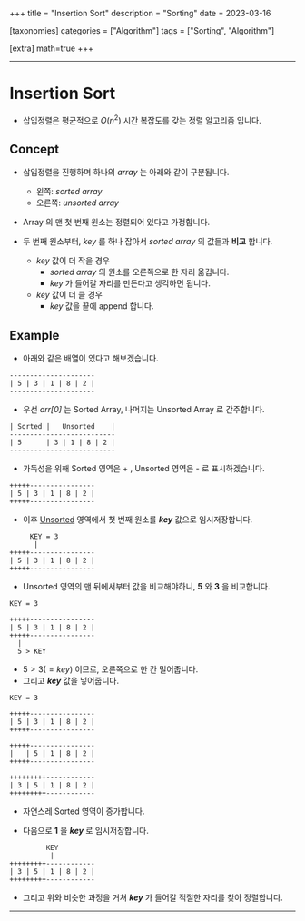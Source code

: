 +++
title = "Insertion Sort"
description = "Sorting"
date = 2023-03-16

[taxonomies]
categories = ["Algorithm"]
tags = ["Sorting", "Algorithm"]

[extra]
math=true
+++

---

# Insertion Sort
- 삽입정렬은 평균적으로 $O(n^2)$ 시간 복잡도를 갖는 정렬 알고리즘 입니다.

## Concept
- 삽입정렬을 진행하며 하나의 *array* 는 아래와 같이 구분됩니다.
  - 왼쪽: *sorted array* 
  - 오른쪽: *unsorted array*

- Array 의 맨 첫 번째 원소는 정렬되어 있다고 가정합니다.

- 두 번째 원소부터, *key* 를 하나 잡아서 *sorted array* 의 값들과 **비교** 합니다.
  - *key* 값이 더 작을 경우
    - *sorted array* 의 원소를 오른쪽으로 한 자리 옮깁니다.
    - *key* 가 들어갈 자리를 만든다고 생각하면 됩니다.
  - *key* 값이 더 클 경우
    - *key* 값을 끝에 append 합니다.

## Example

- 아래와 같은 배열이 있다고 해보겠습니다.

```
---------------------
| 5 | 3 | 1 | 8 | 2 |
---------------------
```

- 우선 *arr[0]* 는 Sorted Array, 나머지는 Unsorted Array 로 간주합니다.

```
| Sorted |   Unsorted    |
--------------------------
| 5      | 3 | 1 | 8 | 2 |
--------------------------
```

- 가독성을 위해 Sorted 영역은 + , Unsorted 영역은 - 로 표시하겠습니다.

```
+++++----------------
| 5 | 3 | 1 | 8 | 2 |
+++++----------------
```

- 이후 <u>Unsorted</u> 영역에서 첫 번째 원소를 ***key*** 값으로 임시저장합니다.

```
     KEY = 3
      |             
+++++----------------
| 5 | 3 | 1 | 8 | 2 |
+++++----------------
```

- Unsorted 영역의 맨 뒤에서부터 값을 비교해야하니, **5** 와 **3** 을 비교합니다.

```
KEY = 3
      
+++++----------------
| 5 | 3 | 1 | 8 | 2 |
+++++----------------
  |                
  5 > KEY
```

- $5 > 3(=key)$ 이므로, 오른쪽으로 한 칸 밀어줍니다.
- 그리고 ***key*** 값을 넣어줍니다.

```
KEY = 3

+++++----------------
| 5 | 3 | 1 | 8 | 2 |
+++++----------------
      
+++++----------------
|   | 5 | 1 | 8 | 2 |
+++++----------------

+++++++++------------
| 3 | 5 | 1 | 8 | 2 |
+++++++++------------
```

- 자연스레 Sorted 영역이 증가합니다.

- 다음으로 **1** 을 ***key*** 로 임시저장합니다.

```
         KEY
          |
+++++++++------------
| 3 | 5 | 1 | 8 | 2 |
+++++++++------------
```

- 그리고 위와 비슷한 과정을 거쳐 ***key*** 가 들어갈 적절한 자리를 찾아 정렬합니다.

---
